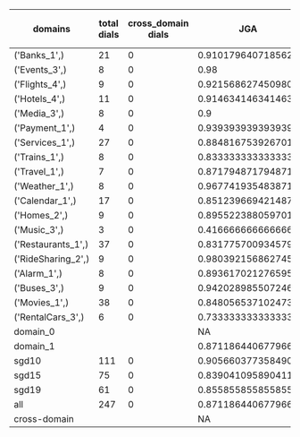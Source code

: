 | domains            |   total dials |   cross_domain dials | JGA                | RSA                | TA                 | CDTA   |   total turns |   cross-domain turns |
|--------------------|---------------|----------------------|--------------------|--------------------|--------------------|--------|---------------|----------------------|
| ('Banks_1',)       |            21 |                    0 | 0.9101796407185628 | 0.9409023117076809 | 0.8622754491017964 | NA     |           167 |                    0 |
| ('Events_3',)      |             8 |                    0 | 0.98               | 0.9927536231884058 | 0.96               | NA     |            50 |                    0 |
| ('Flights_4',)     |             9 |                    0 | 0.9215686274509803 | 0.9812500000000001 | 0.9215686274509803 | NA     |            51 |                    0 |
| ('Hotels_4',)      |            11 |                    0 | 0.9146341463414634 | 0.9824675324675324 | 0.9634146341463414 | NA     |            82 |                    0 |
| ('Media_3',)       |             8 |                    0 | 0.9                | 0.9166666666666666 | 0.9                | NA     |            50 |                    0 |
| ('Payment_1',)     |             4 |                    0 | 0.9393939393939394 | 0.9722222222222222 | 0.7878787878787878 | NA     |            33 |                    0 |
| ('Services_1',)    |            27 |                    0 | 0.8848167539267016 | 0.9599999999999999 | 0.9633507853403142 | NA     |           191 |                    0 |
| ('Trains_1',)      |             8 |                    0 | 0.8333333333333334 | 0.9408465608465608 | 0.9583333333333334 | NA     |            48 |                    0 |
| ('Travel_1',)      |             7 |                    0 | 0.8717948717948718 | 0.9120370370370369 | 0.8461538461538461 | NA     |            39 |                    0 |
| ('Weather_1',)     |             8 |                    0 | 0.967741935483871  | 0.9821428571428571 | 0.967741935483871  | NA     |            31 |                    0 |
| ('Calendar_1',)    |            17 |                    0 | 0.8512396694214877 | 0.9504504504504504 | 0.9586776859504132 | NA     |           121 |                    0 |
| ('Homes_2',)       |             9 |                    0 | 0.8955223880597015 | 0.9734972677595629 | 0.9701492537313433 | NA     |            67 |                    0 |
| ('Music_3',)       |             3 |                    0 | 0.4166666666666667 | 0.6891666666666667 | 0.7916666666666666 | NA     |            24 |                    0 |
| ('Restaurants_1',) |            37 |                    0 | 0.8317757009345794 | 0.9472936507936508 | 0.9376947040498442 | NA     |           321 |                    0 |
| ('RideSharing_2',) |             9 |                    0 | 0.9803921568627451 | 0.9791666666666666 | 0.9803921568627451 | NA     |            51 |                    0 |
| ('Alarm_1',)       |             8 |                    0 | 0.8936170212765957 | 0.9264705882352942 | 0.9574468085106383 | NA     |            47 |                    0 |
| ('Buses_3',)       |             9 |                    0 | 0.9420289855072463 | 0.9890191897654583 | 0.9420289855072463 | NA     |            69 |                    0 |
| ('Movies_1',)      |            38 |                    0 | 0.8480565371024735 | 0.957816711590297  | 0.911660777385159  | NA     |           283 |                    0 |
| ('RentalCars_3',)  |             6 |                    0 | 0.7333333333333333 | 0.9025470653377631 | 0.8888888888888888 | NA     |            45 |                    0 |
| domain_0           |               |                      | NA                 | NA                 | NA                 | NA     |             0 |                    0 |
| domain_1           |               |                      | 0.8711864406779661 | 0.9520598978065318 | 0.9271186440677966 | NA     |          1770 |                    0 |
| sgd10              |           111 |                    0 | 0.9056603773584906 | 0.956811493453829  | 0.9191374663072777 | NA     |           742 |                    0 |
| sgd15              |            75 |                    0 | 0.839041095890411  | 0.9441754850088182 | 0.9434931506849316 | NA     |           584 |                    0 |
| sgd19              |            61 |                    0 | 0.8558558558558559 | 0.9545115845849342 | 0.918918918918919  | NA     |           444 |                    0 |
| all                |           247 |                    0 | 0.8711864406779661 | 0.9520598978065318 | 0.9271186440677966 | NA     |          1770 |                    0 |
| cross-domain       |               |                      | NA                 | NA                 | NA                 | NA     |             0 |                    0 |
